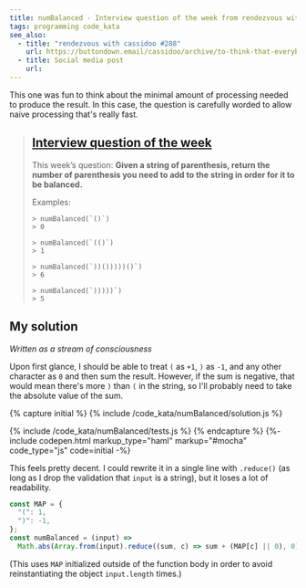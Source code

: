 ```yaml
---
title: numBalanced - Interview question of the week from rendezvous with cassidoo
tags: programming code_kata
see_also:
  - title: "rendezvous with cassidoo #288"
    url: https://buttondown.email/cassidoo/archive/to-think-that-everybodys-like-you-is-silly/
  - title: Social media post
    url:
---
```


This one was fun to think about the minimal amount of processing needed to produce the result. In this case, the question is carefully worded to allow naive processing that's really fast.

> ## [Interview question of the week](https://buttondown.email/cassidoo/archive/to-think-that-everybodys-like-you-is-silly/)
>
> This week’s question:
> **Given a string of parenthesis, return the number of parenthesis you need to add to the string in order for it to be balanced.**
>
> Examples:
>
> ```
> > numBalanced(`()`)
> > 0
>
> > numBalanced(`(()`)
> > 1
>
> > numBalanced(`))()))))()`)
> > 6
>
> > numBalanced(`)))))`)
> > 5
> ```

## My solution

_Written as a stream of consciousness_

Upon first glance, I should be able to treat `(` as `+1`, `)` as `-1`, and any other character as `0` and then sum the result. However, if the sum is negative, that would mean there's more `)` than `(` in the string, so I'll probably need to take the absolute value of the sum.

{% capture initial %}
{% include /code_kata/numBalanced/solution.js %}

{% include /code_kata/numBalanced/tests.js %}
{% endcapture %}
{%- include codepen.html markup_type="haml" markup="#mocha" code_type="js" code=initial -%}

This feels pretty decent. I could rewrite it in a single line with `.reduce()` (as long as I drop the validation that `input` is a string), but it loses a lot of readability.

```javascript
const MAP = {
  "(": 1,
  ")": -1,
};
const numBalanced = (input) =>
  Math.abs(Array.from(input).reduce((sum, c) => sum + (MAP[c] || 0), 0));
```

(This uses `MAP` initialized outside of the function body in order to avoid reinstantiating the object `input.length` times.)
